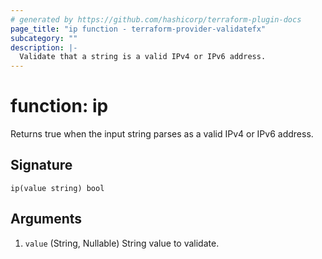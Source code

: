 ```yaml
---
# generated by https://github.com/hashicorp/terraform-plugin-docs
page_title: "ip function - terraform-provider-validatefx"
subcategory: ""
description: |-
  Validate that a string is a valid IPv4 or IPv6 address.
---
```


# function: ip

Returns true when the input string parses as a valid IPv4 or IPv6 address.



## Signature

<!-- signature generated by tfplugindocs -->
```text
ip(value string) bool
```

## Arguments

<!-- arguments generated by tfplugindocs -->
1. `value` (String, Nullable) String value to validate.
